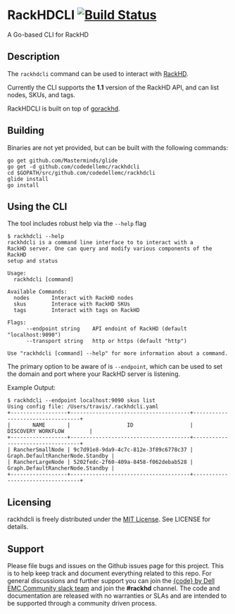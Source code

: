 # RackHDCLI [![Build Status](https://travis-ci.org/codedellemc/rackhdcli.svg?branch=master)](https://travis-ci.org/codedellemc/rackhdcli)
A Go-based CLI for RackHD

## Description
The `rackhdcli` command can be used to interact with [RackHD](https://github.com/RackHD/RackHD).

Currently the CLI supports the **1.1** version of the RackHD API, and can list nodes, SKUs, and tags.

RackHDCLI is built on top of [gorackhd](https://github.com/codedellemc/gorackhd).

## Building

Binaries are not yet provided, but can be built with the following commands:

```
go get github.com/Masterminds/glide
go get -d github.com/codedellemc/rackhdcli
cd $GOPATH/src/github.com/codedellemc/rackhdcli
glide install
go install
```

## Using the CLI

The tool includes robust help via the `--help` flag
```
$ rackhdcli --help
rackhdcli is a command line interface to to interact with a
RackHD server. One can query and modify various components of the RackHD
setup and status

Usage:
  rackhdcli [command]

Available Commands:
  nodes       Interact with RackHD nodes
  skus        Interace with RackHD SKUs
  tags        Interact with tags on RackHD

Flags:
      --endpoint string    API endoint of RackHD (default "localhost:9090")
      --transport string   http or https (default "http")

Use "rackhdcli [command] --help" for more information about a command.
```

The primary option to be aware of is `--endpoint`, which can be used to set the domain and port where your RackHD server is listening.

Example Output:
```
$ rackhdcli --endpoint localhost:9090 skus list
Using config file: /Users/travis/.rackhdcli.yaml
+------------------+--------------------------------------+----------------------------------+
|       NAME       |                  ID                  |        DISCOVERY WORKFLOW        |
+------------------+--------------------------------------+----------------------------------+
| RancherSmallNode | 9c7d91e8-9da9-4c7c-812e-3f89c6778c37 | Graph.DefaultRancherNode.Standby |
| RancherLargeNode | 5202fedc-2f60-409a-8458-f062debab528 | Graph.DefaultRancherNode.Standby |
+------------------+--------------------------------------+----------------------------------+
```

## Licensing
rackhdcli is freely distributed under the [MIT License](http://codedellemc.github.io/sampledocs/LICENSE "LICENSE"). See LICENSE for details.

## Support
Please file bugs and issues on the Github issues page for this project. This is to help keep track and document everything related to this repo. For general discussions and further support you can join the [{code} by Dell EMC Community slack team](http://community.codedellemc.com/) and join the **#rackhd** channel. The code and documentation are released with no warranties or SLAs and are intended to be supported through a community driven process.
